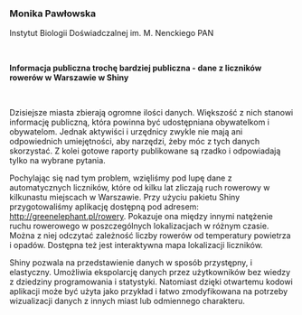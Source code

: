 <!--html_preserve-->
<span>
<h3>
Monika Pawłowska
</h3>
<p>
Instytut Biologii Doświadczalnej im. M. Nenckiego PAN
</p>
<br/>
<p>
<strong>Informacja publiczna trochę bardziej publiczna - dane z
liczników rowerów w Warszawie w Shiny</strong>
</p>
<br/>
<p>
Dzisiejsze miasta zbierają ogromne ilości danych. Większość z nich
stanowi informację publiczną, która powinna być udostępniana obywatelkom
i obywatelom. Jednak aktywiści i urzędnicy zwykle nie mają ani
odpowiednich umiejętności, aby narzędzi, żeby móc z tych danych
skorzystać. Z kolei gotowe raporty publikowane są rzadko i odpowiadają
tylko na wybrane pytania.

Pochylając się nad tym problem, wzięliśmy pod lupę dane z automatycznych
liczników, które od kilku lat zliczają ruch rowerowy w kilkunastu
miejscach w Warszawie. Przy użyciu pakietu Shiny przygotowaliśmy
aplikację dostępną pod adresem: <http://greenelephant.pl/rowery>.
Pokazuje ona między innymi natężenie ruchu rowerowego w poszczególnych
lokalizacjach w różnym czasie. Można z niej odczytać zależność liczby
rowerów od temperatury powietrza i opadów. Dostępna też jest
interaktywna mapa lokalizacji liczników.

Shiny pozwala na przedstawienie danych w sposób przystępny, i
elastyczny. Umożliwia ekspolarcję danych przez użytkowników bez wiedzy z
dziedziny programowania i statystyki. Natomiast dzięki otwartemu kodowi
aplikacji może być użyta jako przykład i łatwo zmodyfikowana na potrzeby
wizualizacji danych z innych miast lub odmiennego charakteru.
</p>
</span><!--/html_preserve-->
